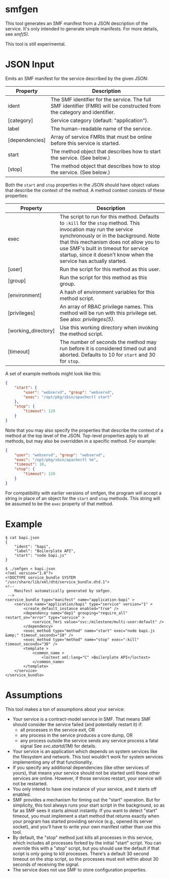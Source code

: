# smfgen

This tool generates an SMF manifest from a JSON description of the service.
It's only intended to generate simple manifests. For more details, see _smf(5)_.

This tool is still experimental. 


# JSON Input

Emits an SMF manifest for the service described by the given JSON:

| Property       | Description
|----------------|----------------------------------------------------------
| ident          | The SMF identifier for the service.  The full SMF identifier (FMRI) will be constructed from the category and identifier.
| [category]     | Service category (default: "application").
| label          | The human-readable name of the service.
| [dependencies] | Array of service FMRIs that must be online before this service is started.
| start          | The method object that describes how to start the service.  (See below.)
| [stop]         | The method object that describes how to stop the service.  (See below.)

Both the `start` and `stop` properties in the JSON should have object values that
describe the context of the method.  A method context consists of these
properties:

| Property             | Description
|----------------------|----------------------------------------------------
| exec                 | The script to run for this method.  Defaults to `:kill` for the `stop` method.  This invocation may run the service synchronously or in the background.  Note that this mechanism does not allow you to use SMF's built in timeout for service startup, since it doesn't know when the service has actually started.
| [user]               | Run the script for this method as this user.
| [group]              | Run the script for this method as this group.
| [environment]        | A hash of environment variables for this method script.
| [privileges]         | An array of RBAC privilege names.  This method will be run with this privilege set.  See also: _privileges(5)_.
| [working\_directory] | Use this working directory when invoking the method script.
| [timeout]            | The number of seconds the method may run before it is considered timed out and aborted.  Defaults to 10 for `start` and 30 for `stop`.

A set of example methods might look like this:

```json
{
    "start": {
        "user": "webservd", "group": "webservd",
        "exec": "/opt/pkg/sbin/apachectl start"
    },
    "stop": {
        "timeout": 120
    }
}
```

Note that you may also specify the properties that describe the context of a
method at the top level of the JSON.  Top-level properties apply to all
methods, but may also be overridden in a specific method.  For example:

```json
{
    "user": "webservd", "group": "webservd",
    "exec": "/opt/pkg/sbin/apachectl %m",
    "timeout": 10,
    "stop": {
        "timeout": 120
    }
}
```

For compatibility with earlier versions of smfgen, the program will accept
a string in place of an object for the `start` and `stop` methods.  This
string will be assumed to be the `exec` property of that method.


# Example

    $ cat bapi.json 
    {
        "ident": "bapi",
        "label": "Boilerplate API",
        "start": "node bapi.js"
    }

    $ ./smfgen < bapi.json 
    <?xml version="1.0"?>
    <!DOCTYPE service_bundle SYSTEM "/usr/share/lib/xml/dtd/service_bundle.dtd.1">
    <!-- 
        Manifest automatically generated by smfgen.
     -->
    <service_bundle type="manifest" name="application-bapi" >
        <service name="application/bapi" type="service" version="1" >
            <create_default_instance enabled="true" />
            <dependency name="dep1" grouping="require_all" restart_on="error" type="service" >
                <service_fmri value="svc:/milestone/multi-user:default" />
            </dependency>
            <exec_method type="method" name="start" exec="node bapi.js &amp;" timeout_seconds="10" />
            <exec_method type="method" name="stop" exec=":kill" timeout_seconds="30" />
            <template >
                <common_name >
                    <loctext xml:lang="C" >Boilerplate API</loctext>
                </common_name>
            </template>
        </service>
    </service_bundle>

# Assumptions

This tool makes a ton of assumptions about your service:

* Your service is a contract-model service in SMF. That means SMF should consider the service failed (and potentially restart it) if:
    * all processes in the service exit, OR
    * any process in the service produces a core dump, OR
    * any process outside the service sends any service process a fatal signal
  See _svc.startd(1M)_ for details.
* Your service is an application which depends on system services like the filesystem and network. This tool wouldn't work for system services implementing any of that functionality.
* If you specify any additional dependencies (like other services of yours), that means your service should not be started until those other services are online. However, if those services restart, your service will not be restarted.
* You only intend to have one instance of your service, and it starts off enabled.
* SMF provides a mechanism for timing out the "start" operation. But for simplicity, this tool always runs your start script in the background, so as far as SMF sees it starts almost instantly. If you want to detect "start" timeout, you must implement a start method that returns exactly when your program has started providing service (e.g., opened its server socket), and you'll have to write your own manifest rather than use this tool.
* By default, the "stop" method just kills all processes in this service, which includes all processes forked by the initial "start" script. You can override this with a "stop" script, but you should use the default if that script is only going to kill processes. There's a default 30 second timeout on the stop script, so the processes must exit within about 30 seconds of receiving the signal.
* The service does not use SMF to store configuration properties.
